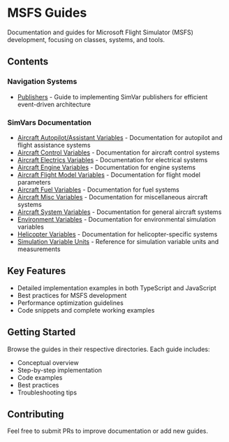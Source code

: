 # MSFS Guides

Documentation and guides for Microsoft Flight Simulator (MSFS) development, focusing on classes, systems, and tools.

## Contents

### Navigation Systems

- [Publishers](NavSources/Publishers.md) - Guide to implementing SimVar publishers for efficient event-driven architecture
### SimVars Documentation

- [Aircraft Autopilot/Assistant Variables](SimVars%20Documentation/SimVars%20-%20Aircraft_AutopilotAssistant_Variables/index.md) - Documentation for autopilot and flight assistance systems
- [Aircraft Control Variables](SimVars%20Documentation/SimVars%20-%20Aircraft_Control_Variables/index.md) - Documentation for aircraft control systems
- [Aircraft Electrics Variables](SimVars%20Documentation/SimVars%20-%20Aircraft_Electrics_Variables/index.md) - Documentation for electrical systems
- [Aircraft Engine Variables](SimVars%20Documentation/SimVars%20-%20Aircraft_Engine_Variables/index.md) - Documentation for engine systems
- [Aircraft Flight Model Variables](SimVars%20Documentation/SimVars%20-%20Aircraft_FlightModel_Variables/index.md) - Documentation for flight model parameters
- [Aircraft Fuel Variables](SimVars%20Documentation/SimVars%20-%20Aircraft_Fuel_Variables/index.md) - Documentation for fuel systems
- [Aircraft Misc Variables](SimVars%20Documentation/SimVars%20-%20Aircraft_Misc_Variables/index.md) - Documentation for miscellaneous aircraft systems
- [Aircraft System Variables](SimVars%20Documentation/SimVars%20-%20Aircraft_System_Variables/index.md) - Documentation for general aircraft systems
- [Environment Variables](SimVars%20Documentation/SimVars%20-%20Environment_Variables/index.md) - Documentation for environmental simulation variables
- [Helicopter Variables](SimVars%20Documentation/SimVars%20-%20Helicopter_Variables/index.md) - Documentation for helicopter-specific systems
- [Simulation Variable Units](SimVars%20Documentation/SimVars%20-%20Simulation_Variable_Units/index.md) - Reference for simulation variable units and measurements

## Key Features

- Detailed implementation examples in both TypeScript and JavaScript
- Best practices for MSFS development
- Performance optimization guidelines
- Code snippets and complete working examples

## Getting Started

Browse the guides in their respective directories. Each guide includes:

- Conceptual overview
- Step-by-step implementation
- Code examples
- Best practices
- Troubleshooting tips

## Contributing

Feel free to submit PRs to improve documentation or add new guides.
